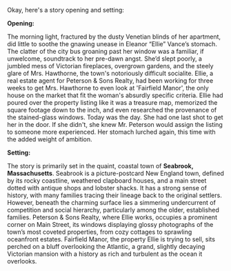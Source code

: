 Okay, here's a story opening and setting:

**Opening:**

The morning light, fractured by the dusty Venetian blinds of her apartment, did little to soothe the gnawing unease in Eleanor “Ellie” Vance’s stomach. The clatter of the city bus groaning past her window was a familiar, if unwelcome, soundtrack to her pre-dawn angst. She’d slept poorly, a jumbled mess of Victorian fireplaces, overgrown gardens, and the steely glare of Mrs. Hawthorne, the town's notoriously difficult socialite. Ellie, a real estate agent for Peterson & Sons Realty, had been working for three weeks to get Mrs. Hawthorne to even look at 'Fairfield Manor', the only house on the market that fit the woman's absurdly specific criteria. Ellie had poured over the property listing like it was a treasure map, memorized the square footage down to the inch, and even researched the provenance of the stained-glass windows. Today was the day. She had one last shot to get her in the door. If she didn't, she knew Mr. Peterson would assign the listing to someone more experienced. Her stomach lurched again, this time with the added weight of ambition.

**Setting:**

The story is primarily set in the quaint, coastal town of **Seabrook, Massachusetts**. Seabrook is a picture-postcard New England town, defined by its rocky coastline, weathered clapboard houses, and a main street dotted with antique shops and lobster shacks. It has a strong sense of history, with many families tracing their lineage back to the original settlers. However, beneath the charming surface lies a simmering undercurrent of competition and social hierarchy, particularly among the older, established families. Peterson & Sons Realty, where Ellie works, occupies a prominent corner on Main Street, its windows displaying glossy photographs of the town’s most coveted properties, from cozy cottages to sprawling oceanfront estates. Fairfield Manor, the property Ellie is trying to sell, sits perched on a bluff overlooking the Atlantic, a grand, slightly decaying Victorian mansion with a history as rich and turbulent as the ocean it overlooks.
